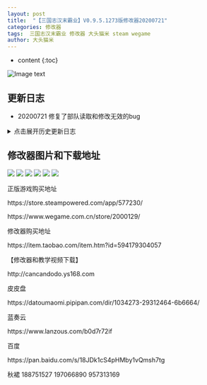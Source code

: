 ```yaml
---
layout: post
title:  "【三国志汉末霸业】V0.9.5.1273版修改器20200721"
categories: 修改器
tags:  三国志汉末霸业 修改器 大头猫米 steam wegame  
author: 大头猫米
---
```


* content
{:toc}

![Image text](https://datoumaomi.github.io/pic/sss/s-%E4%B8%89%E5%9B%BD%E5%BF%97%E6%B1%89%E6%9C%AB%E9%9C%B8%E4%B8%9A/logo.JPG)

##  更新日志

 - 20200721
修复了部队读取和修改无效的bug





<details>
<summary>点击展开历史更新日志</summary>
 - 20200719
支持steam和wegame版本,补齐了宝物列表,修复了一些bug
</details>

##  修改器图片和下载地址

<img src="https://datoumaomi.github.io/pic/sss/s-三国志汉末霸业/2020-07-19_065605.jpg"/>
<img src="https://datoumaomi.github.io/pic/sss/s-三国志汉末霸业/2020-07-19_065607.jpg"/>
<img src="https://datoumaomi.github.io/pic/sss/s-三国志汉末霸业/2020-07-19_065609.jpg"/>
<img src="https://datoumaomi.github.io/pic/sss/s-三国志汉末霸业/2020-07-19_065611.jpg"/>
<img src="https://datoumaomi.github.io/pic/sss/s-三国志汉末霸业/2020-07-19_065613.jpg"/>
<img src="https://datoumaomi.github.io/pic/sss/s-三国志汉末霸业/2020-07-19_065615.jpg"/>

<p>正版游戏购买地址</p>

<p>https://store.steampowered.com/app/577230/</p>

<p>https://www.wegame.com.cn/store/2000129/</p>

<p>修改器购买地址</p>

<p>https://item.taobao.com/item.htm?id=594179304057</p>

<p>【修改器和教学视频下载】</p>

<p>http://cancandodo.ys168.com</p>

<p>皮皮盘</p>

<p>https://datoumaomi.pipipan.com/dir/1034273-29312464-6b6664/</p>

<p>蓝奏云</p>

<p>https://www.lanzous.com/b0d7r72if</p>

<p>百度</p>
<p>https://pan.baidu.com/s/18JDk1cS4pHMby1vQmsh7tg</p>

<p>秋裙 188751527 197066890 957313169</p>
